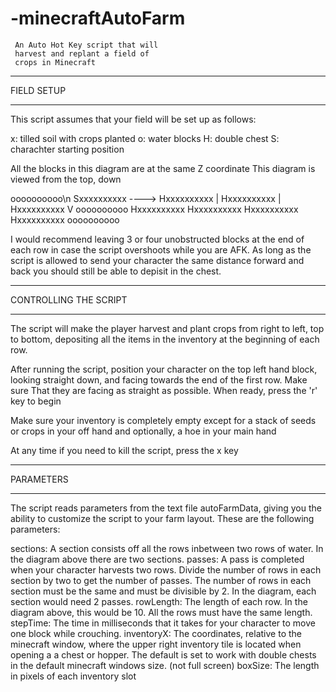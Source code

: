 # -minecraftAutoFarm

~~~~~~~~~~~~~ Auto Farm ~~~~~~~~~~~~~
 An Auto Hot Key script that will
 harvest and replant a field of
 crops in Minecraft
~~~~~~~~~~~~~~~~~~~~~~~~~~~~~~~~~~~~~

*************************
 FIELD SETUP
*************************
This script assumes that your field will be set up as follows:

x: tilled soil with crops planted
o: water blocks
H: double chest
S: charachter starting position

All the blocks in this diagram are at the same Z coordinate
This diagram is viewed from the top, down

 oooooooooo\n
Sxxxxxxxxxx ---->
Hxxxxxxxxxx  |
Hxxxxxxxxxx  |
Hxxxxxxxxxx  V
 oooooooooo 
Hxxxxxxxxxx
Hxxxxxxxxxx
Hxxxxxxxxxx
Hxxxxxxxxxx
 oooooooooo

 I would recommend leaving 3 or four unobstructed blocks at the end of each row in case the
 script overshoots while you are AFK. As long as the script is allowed to send your character
 the same distance forward and back you should still be able to depisit in the chest.

*************************
 CONTROLLING THE SCRIPT
*************************
The script will make the player harvest and plant crops from right to left,
top to bottom, depositing all the items in the inventory at the beginning of each row.

After running the script, position your character on the top left hand block,
looking straight down, and facing towards the end of the first row. Make sure
That they are facing as straight as possible. When ready, press the 'r' key
to begin

Make sure your inventory is completely empty except for a stack of seeds or crops in
your off hand and optionally, a hoe in your main hand

At any time if you need to kill the script, press the x key

*************************
PARAMETERS
*************************
The script reads parameters from the text file autoFarmData, giving you the ability to customize
the script to your farm layout. These are the following parameters:

sections: A section consists off all the rows inbetween two rows of water. In the diagram above there
		  are two sections.
passes: A pass is completed when your character harvests two rows. Divide the number of rows in each
		section by two to get the number of passes. The number of rows in each section must be the same
		and must be divisible by 2. In the diagram, each section would need 2 passes.
rowLength: The length of each row. In the diagram above, this would be 10. All the rows must have the same
		   length.
stepTime: The time in milliseconds that it takes for your character to move one block
	while crouching.
inventoryX: The coordinates, relative to the minecraft window, where the upper right inventory tile is located
			when opening a a chest or hopper. The default is set to work with double chests in the default
			minecraft windows size. (not full screen)
boxSize: The length in pixels of each inventory slot
